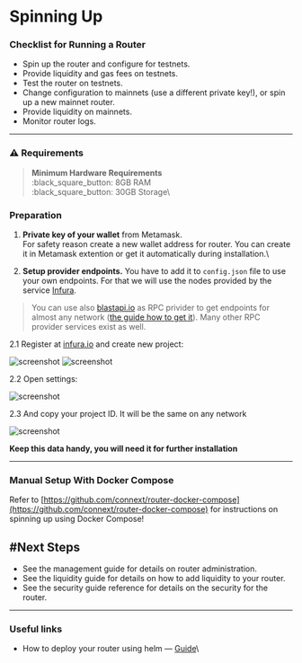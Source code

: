 # Spinning Up

### Checklist for Running a Router

* Spin up the router and configure for testnets.
* Provide liquidity and gas fees on testnets.
* Test the router on testnets.
* Change configuration to mainnets (use a different private key!), or spin up a new mainnet router.
* Provide liquidity on mainnets.
* Monitor router logs.

***

### :warning: Requirements

> **Minimum Hardware Requirements**\
> :black\_square\_button: 8GB RAM\
> :black\_square\_button: 30GB Storage\
>

### Preparation

1. **Private key of your wallet** from Metamask.\
   For safety reason create a new wallet address for router. You can create it in Metamask extention or get it automatically during installation.\

2. **Setup provider endpoints.** You have to add it to `config.json` file to use your own endpoints. For that we will use the nodes provided by the service [Infura](https://infura.io/).

> You can use also [blastapi.io](https://blastapi.io) as RPC privider to get endpoints for almost any network ([the guide how to get it](https://medium.com/@alexzhurba/adding-rpcs-for-connext-36094191ae4f)). Many other RPC provider services exist as well.

2.1 Register at [infura.io](https://infura.io/) and create new project:

![screenshot](https://user-images.githubusercontent.com/88688304/170812549-0cc07f55-abae-4ad4-9ede-6a9ba7d812ce.png) ![screenshot](https://user-images.githubusercontent.com/88688304/170812576-f7d57b0f-b455-4cab-b6fb-8cdf48f148b8.png)

2.2 Open settings:

![screenshot](https://user-images.githubusercontent.com/88688304/170812595-66f5557e-8fc3-42c8-a08e-82ff270bcab2.png)

2.3 And copy your project ID. It will be the same on any network

![screenshot](https://user-images.githubusercontent.com/88688304/170812613-de163f51-3cd6-4a47-aeda-680d812e3b53.png)

**Keep this data handy, you will need it for further installation**

***

### Manual Setup With Docker Compose

Refer to [https://github.com/connext/router-docker-compose](https://github.com/connext/router-docker-compose) for instructions on spinning up using Docker Compose!

## #Next Steps

* See the management guide for details on router administration.
* See the liquidity guide for details on how to add liquidity to your router.
* See the security guide reference for details on the security for the router.

***

### Useful links

* How to deploy your router using helm — [Guide](https://github.com/connext/router-helm)\
